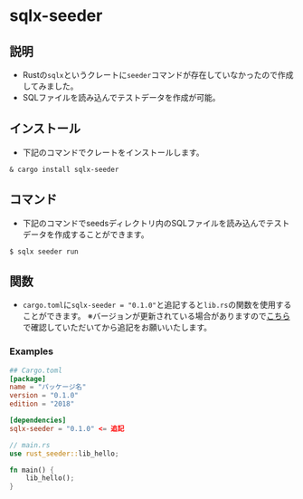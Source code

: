 # sqlx-seeder

## 説明

- Rustの`sqlx`というクレートに`seeder`コマンドが存在していなかったので作成してみました。
- SQLファイルを読み込んでテストデータを作成が可能。

## インストール

- 下記のコマンドでクレートをインストールします。

```
& cargo install sqlx-seeder
```

## コマンド

- 下記のコマンドでseedsディレクトリ内のSQLファイルを読み込んでテストデータを作成することができます。

```
$ sqlx seeder run
```

## 関数

- `cargo.toml`に`sqlx-seeder = "0.1.0"`と追記すると`lib.rs`の関数を使用することができます。
※バージョンが更新されている場合がありますので[こちら](https://crates.io/crates/sqlx-seeder)で確認していただいてから追記をお願いいたします。

### Examples

```toml
## Cargo.toml
[package]
name = "パッケージ名"
version = "0.1.0"
edition = "2018"

[dependencies]
sqlx-seeder = "0.1.0" <= 追記
```

```Rust
// main.rs
use rust_seeder::lib_hello;

fn main() {
    lib_hello();
}
```


